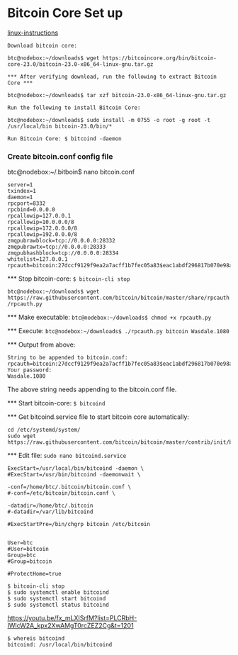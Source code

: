 # Bitcoin Core Set up

[linux-instructions](https://bitcoin.org/en/full-node#linux-instructions)

```
Download bitcoin core:

btc@nodebox:~/downloads$ wget https://bitcoincore.org/bin/bitcoin-core-23.0/bitcoin-23.0-x86_64-linux-gnu.tar.gz

*** After verifying download, run the following to extract Bitcoin Core ***

btc@nodebox:~/downloads$ tar xzf bitcoin-23.0-x86_64-linux-gnu.tar.gz

Run the following to install Bitcoin Core:

btc@nodebox:~/downloads$ sudo install -m 0755 -o root -g root -t /usr/local/bin bitcoin-23.0/bin/*

Run Bitcoin Core: $ bitcoind -daemon
```

### Create bitcoin.conf config file

btc@nodebox:~/.bitboin$ nano bitcoin.conf

```
server=1
txindex=1
daemon=1
rpcport=8332
rpcbind=0.0.0.0
rpcallowip=127.0.0.1
rpcallowip=10.0.0.0/8
rpcallowip=172.0.0.0/8
rpcallowip=192.0.0.0/8
zmqpubrawblock=tcp://0.0.0.0:28332
zmqpubrawtx=tcp://0.0.0.0:28333
zmqpubhashblock=tcp://0.0.0.0:28334
whitelist=127.0.0.1
rpcauth=bitcoin:27dccf9129f9ea2a7acff1b7fec05a83$eac1abdf296817b070e98a6de3751a9e5d30b1b31e3d43acfd61d466e08c5997
```

*** Stop bitcoin-core: `$ bitcoin-cli stop`

`btc@nodebox:~/downloads$ wget https://raw.githubusercontent.com/bitcoin/bitcoin/master/share/rpcauth/rpcauth.py`

*** Make executable: `btc@nodebox:~/downloads$ chmod +x rpcauth.py`

*** Execute: `btc@nodebox:~/downloads$ ./rpcauth.py bitcoin Wasdale.1080`

*** Output from above:
```
String to be appended to bitcoin.conf:
rpcauth=bitcoin:27dccf9129f9ea2a7acff1b7fec05a83$eac1abdf296817b070e98a6de3751a9e5d30b1b31e3d43acfd61d466e08c5997
Your password:
Wasdale.1080
```

The above string needs appending to the bitcoin.conf file.

*** Start bitcoin-core: `$ bitcoind`

*** Get bitcoind.service file to start bitcoin core automatically:

```
cd /etc/systemd/system/
sudo wget https://raw.githubusercontent.com/bitcoin/bitcoin/master/contrib/init/bitcoind.service
```

*** Edit file: `sudo nano bitcoind.service`

```
ExecStart=/usr/local/bin/bitcoind -daemon \
#ExecStart=/usr/bin/bitcoind -daemonwait \

-conf=/home/btc/.bitcoin/bitcoin.conf \
#-conf=/etc/bitcoin/bitcoin.conf \

-datadir=/home/btc/.bitcoin 
#-datadir=/var/lib/bitcoind

#ExecStartPre=/bin/chgrp bitcoin /etc/bitcoin


User=btc
#User=bitcoin
Group=btc
#Group=bitcoin

#ProtectHome=true
```

```
$ bitcoin-cli stop
$ sudo systemctl enable bitcoind
$ sudo systemctl start bitcoind
$ sudo systemctl status bitcoind
```

https://youtu.be/fx_mLXISrfM?list=PLCRbH-IWlcW2A_kpx2XwAMgT0rcZEZ2Cg&t=1201




```
$ whereis bitcoind
bitcoind: /usr/local/bin/bitcoind
```












